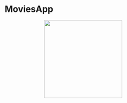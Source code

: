 # MoviesApp

<div align="center">
  <img src="https://github.com/ahmedorabi94/MoviesApp/assets/7644709/94c45a26-a01f-4f64-8963-4492f6c01bf6" width="250px" /> 
</div>
